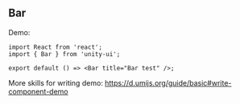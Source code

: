 
## Bar

Demo:

```tsx
import React from 'react';
import { Bar } from 'unity-ui';

export default () => <Bar title="Bar test" />;
```

More skills for writing demo: https://d.umijs.org/guide/basic#write-component-demo
